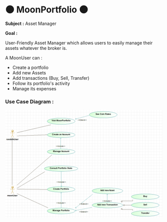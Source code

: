 # :new_moon: MoonPortfolio :new_moon: 

__Subject :__ Asset Manager

__Goal :__ 

User-Friendly Asset Manager which allows users to easily manage their assets whatever the broker is.

A MoonUser can :
* Create a portfolio
* Add new Assets
* Add transactions (Buy, Sell, Transfer)
* Follow its portfolio's activity
* Manage its expenses

### Use Case Diagram :
![](documentation/UseCase.PNG "Use Case Diagram")